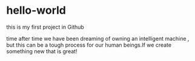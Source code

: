 # hello-world
this is my first project in Github

time after time we have been dreaming of owning an intelligent machine ,
but this can be a tough process for our human beings.If we create something new 
that is great!
